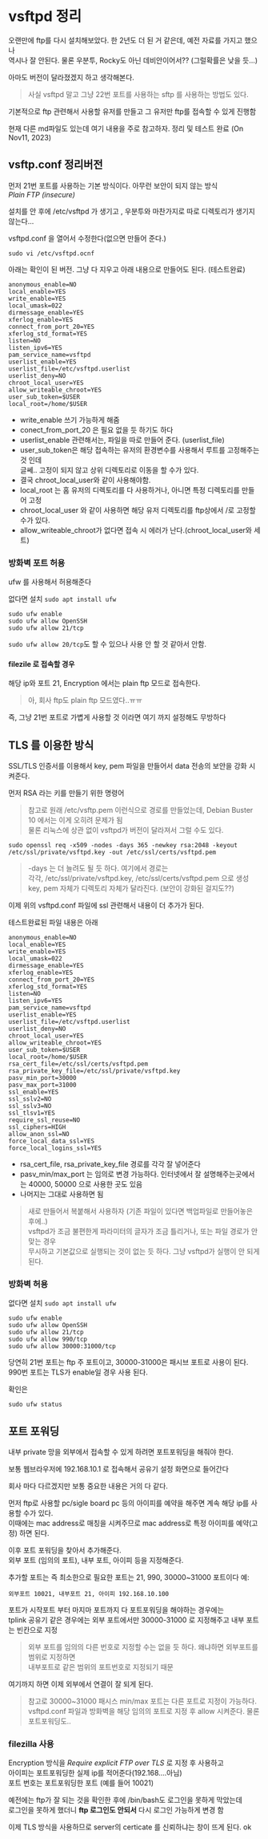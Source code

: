 # vsftpd 정리
오랜만에 ftp를 다시 설치해보았다. 한 2년도 더 된 거 같은데, 예전 자료를 가지고 했으나   
역시나 잘 안된다. 물론 우분투, Rocky도 아닌 데비안이어서?? (그럴확률은 낮을 듯...)   

아마도 버전이 달라졌겠지 하고 생각해본다.  

> 사실 vsftpd 말고 그냥 22번 포트를 사용하는 sftp 를 사용하는 방법도 있다.

기본적으로 ftp 관련해서 사용할 유저를 만들고 그 유저만 ftp를 접속할 수 있게 진행함  

현재 다른 md파일도 있는데 여기 내용을 주로 참고하자. 정리 및 테스트 완료 (On Nov11, 2023)


##  vsftp.conf 정리버전
먼저 21번 포트를 사용하는 기본 방식이다. 아무런 보안이 되지 않는 방식   
*Plain FTP (insecure)*   

설치를 안 후에 /etc/vsftpd 가 생기고 , 우분투와 마찬가지로 따로 디렉토리가 생기지 않는다...  

vsftpd.conf 을 열어서 수정한다(없으면 만들어 준다.)

```
sudo vi /etc/vsftpd.ocnf
```

아래는 확인이 된 버전. 그냥 다 지우고 아래 내용으로 만들어도 된다. (테스트완료)
```
anonymous_enable=NO
local_enable=YES
write_enable=YES
local_umask=022
dirmessage_enable=YES
xferlog_enable=YES
connect_from_port_20=YES
xferlog_std_format=YES
listen=NO
listen_ipv6=YES
pam_service_name=vsftpd
userlist_enable=YES
userlist_file=/etc/vsftpd.userlist
userlist_deny=NO
chroot_local_user=YES
allow_writeable_chroot=YES
user_sub_token=$USER
local_root=/home/$USER
```

- write_enable 쓰기 가능하게 해줌   
- conect_from_port_20 은 필요 없을 듯 하기도 하다   
- userlist_enable 관련해서는, 파일을 따로 만들어 준다. (userlist_file)  
- user_sub_token은 해당 접속하는 유저의 환경변수를 사용해서 루트를 고정해주는 것 인데   
글쎄.. 고정이 되지 않고 상위 디렉토리로 이동을 할 수가 있다.   
- 결국 chroot_local_user와 같이 사용해야함.  
- local_root 는 홈 유저의 디렉토리를 다 사용하거나, 아니면 특정 디렉토리를 만들어 고정  
- chroot_local_user 와 같이 사용하면 해당 유저 디렉토리를 ftp상에서 /로 고정할 수가 있다.  
- allow_writeable_chroot가 없다면 접속 시 에러가 난다.(chroot_local_user와 세트)   

### 방화벽 포트 허용
ufw 를 사용해서 허용해준다

없다면 설치 `sudo apt install ufw`

```
sudo ufw enable
sudo ufw allow OpenSSH
sudo ufw allow 21/tcp 
```
`sudo ufw allow 20/tcp`도 할 수 있으나 사용 안 할 것 같아서 안함.

#### filezile 로 접속할 경우
해당 ip와 포트 21, Encryption 에서는 plain ftp 모드로 접속한다.  

> 아, 회사 ftp도 plain ftp 모드였다..ㅠㅠ  

즉, 그냥 21번 포트로 가볍게 사용할 것 이라면 여기 까지 설정해도 무방하다


## TLS 를 이용한 방식
SSL/TLS 인증서를 이용해서 key, pem 파일을 만들어서 data 전송의 보안을 강화 시켜준다.  

먼저 RSA 라는 키를 만들기 위한 명령어   
> 참고로 원래 /etc/vsftp.pem  이런식으로 경로를 만들었는데, Debian Buster 10 에서는 이게 오히려 문제가 됨   
물론 리눅스에 상관 없이 vsftpd가 버전이 달라져서 그럴 수도 있다.  

```
sudo openssl req -x509 -nodes -days 365 -newkey rsa:2048 -keyout /etc/ssl/private/vsftpd.key -out /etc/ssl/certs/vsftpd.pem
```

> -days 는 더 늘려도 될 듯 하다. 여기에서 경로는   
각각, /etc/ssl/private/vsftpd.key, /etc/ssl/certs/vsftpd.pem 으로 생성  
key, pem 자체가 디렉토리 자체가 달라진다. (보안이 강화된 걸지도??)

이제 위의 vsftpd.conf 파일에 ssl 관련해서 내용이 더 추가가 된다.

테스트완료된 파일 내용은 아래
```
anonymous_enable=NO
local_enable=YES
write_enable=YES
local_umask=022
dirmessage_enable=YES
xferlog_enable=YES
connect_from_port_20=YES
xferlog_std_format=YES
listen=NO
listen_ipv6=YES
pam_service_name=vsftpd
userlist_enable=YES
userlist_file=/etc/vsftpd.userlist
userlist_deny=NO
chroot_local_user=YES
allow_writeable_chroot=YES
user_sub_token=$USER
local_root=/home/$USER
rsa_cert_file=/etc/ssl/certs/vsftpd.pem
rsa_private_key_file=/etc/ssl/private/vsftpd.key
pasv_min_port=30000
pasv_max_port=31000
ssl_enable=YES
ssl_sslv2=NO
ssl_sslv3=NO
ssl_tlsv1=YES
require_ssl_reuse=NO
ssl_ciphers=HIGH
allow_anon_ssl=NO
force_local_data_ssl=YES
force_local_logins_ssl=YES
```

- rsa_cert_file, rsa_private_key_file 경로를 각각 잘 넣어준다   
- pasv_min/max_port 는 임의로 변경 가능하다. 인터넷에서 잘 설명해주는곳에서는 40000, 50000 으로 사용한 곳도 있음  
- 나머지는 그대로 사용하면 됨

> 새로 만들어서 복붙해서 사용하자 (기존 파일이 있다면 백업파일로 만들어놓은 후에..)   
vsftpd가 조금 불편한게 파라미터의 글자가 조금 틀리거나, 또는 파일 경로가 안맞는 경우  
무시하고 기본값으로 실행되는 것이 없는 듯 하다. 그냥 vsftpd가 실행이 안 되게 된다.


### 방화벽 허용
없다면 설치 `sudo apt install ufw`

```
sudo ufw enable
sudo ufw allow OpenSSH
sudo ufw allow 21/tcp 
sudo ufw allow 990/tcp
sudo ufw allow 30000:31000/tcp
```

당연히 21번 포트는 ftp 주 포트이고, 30000-31000은 패시브 포트로 사용이 된다.  
990번 포트는 TLS가 enable일 경우 사용 된다.  

확인은 
```
sudo ufw status
```

## 포트 포워딩
내부 private 망을 외부에서 접속할 수 있게 하려면 포트포워딩을 해줘야 한다.  

보통 웹브라우저에 192.168.10.1 로 접속해서 공유기 설정 화면으로 들어간다  

회사 마다 다르겠지만 보통 중요한 내용은 거의 다 같다.  

먼저 ftp로 사용할 pc/sigle board pc 등의 아이피를 예약을 해주면 계속 해당 ip를 사용할 수가 있다.  
이때에는 mac address로 매칭을 시켜주므로 mac address로 특정 아이피를 예약(고정) 하면 된다. 

이후 포트 포워딩을 찾아서 추가해준다.  
외부 포트 (임의의 포트), 내부 포트, 아이피 등을 지정해준다.

추가할 포트는 즉 최소한으로 필요한 포트는 21, 990, 30000~31000 포트이다 
예: 
```
외부포트 10021, 내부포트 21, 아이피 192.168.10.100
```

포트가 시작포트 부터 마지마 포트까지 다 포트포워딩을 해야하는 경우에는  
tplink 공유기 같은 경우에는 외부 포트에서만 30000-31000 로 지정해주고 내부 포트는 빈칸으로 지정

> 외부 포트를 임의의 다른 번호로 지정할 수는 없을 듯 하다. 왜냐하면 외부포트를 범위로 지정하면   
내부포트로 같은 범위의 포트번호로 지정되기 때문

여기까지 하면 이제 외부에서 연결이 잘 되게 된다.  

> 참고로 30000~31000 패시스 min/max 포트는 다른 포트로 지정이 가능하다.  
vsftpd.conf 파일과 방화벽을 해당 임의의 포트로 지정 후 allow 시켜준다. 물론 포트포워딩도..  

### filezilla 사용
Encryption 방식을 *Require explicit FTP over TLS* 로 지정 후 사용하고   
아이피는 포트포워딩한 실제 ip를 적어준다(192.168....아님)   
포트 번호는 포트포워딩한 포트 (예를 들어 10021)

예전에는 ftp가 잘 되는 것을 확인한 후에 /bin/bash도 로그인을 못하게 막았는데   
로그인을 못하게 했더니 **ftp 로그인도 안되서** 다시  로그인 가능하게 변경 함

이제 TLS 방식을 사용하므로 server의 certicate 를 신뢰하냐는 창이 뜨게 된다. ok   

